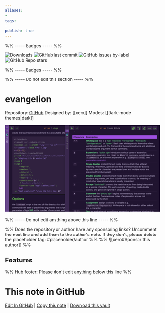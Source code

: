 ```yaml
---
aliases:
- 
tags: 
- 
publish: true
---
```


%% ----- Badges ----- %%

![Downloads](https://img.shields.io/badge/downloads-818-573E7A?style=for-the-badge&logo=)
![GitHub last commit](https://img.shields.io/github/last-commit/xero/evangelion.obsidian?color=573E7A&label=last%20update&logo=github&style=for-the-badge)
![GitHub issues by-label](https://img.shields.io/github/issues/xero/evangelion.obsidian/help%20wanted?color=573E7A&logo=github&style=for-the-badge) 
![GitHub Repo stars](https://img.shields.io/github/stars/xero/evangelion.obsidian?color=573E7A&logo=github&style=for-the-badge)

%% ----- Badges ----- %%

%% ----- Do not edit this section ----- %%

# evangelion

Repository: [GitHub](https://github.com/xero/evangelion.obsidian)
Designed by: [[xero]]
Modes: [[Dark-mode themes|dark]]



![screenshot](https://github.com/xero/evangelion.obsidian/raw/HEAD/preview.png)

%% ----- Do not edit anything above this line ----- %% 

%% Does the repository or author have any sponsoring links? Uncomment the next line and add them to the author's note. If they don't, please delete the placeholder tag: #placeholder/author %%
%% ![[xero#Sponsor this author]] %%


## Features



%% Hub footer: Please don't edit anything below this line %%

# This note in GitHub

<span class="git-footer">[Edit In GitHub](https://github.dev/obsidian-community/obsidian-hub/blob/main/02%20-%20Community%20Expansions/02.05%20All%20Community%20Expansions/Themes/evangelion.md "git-hub-edit-note") | [Copy this note](https://raw.githubusercontent.com/obsidian-community/obsidian-hub/main/02%20-%20Community%20Expansions/02.05%20All%20Community%20Expansions/Themes/evangelion.md "git-hub-copy-note") | [Download this vault](https://github.com/obsidian-community/obsidian-hub/archive/refs/heads/main.zip "git-hub-download-vault") </span>
